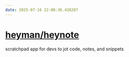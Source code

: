 ```yaml
---
date: 2025-07-16 22:00:36.438287
---
```


# [heyman/heynote](https://github.com/heyman/heynote)

scratchpad app for devs to jot code, notes, and snippets